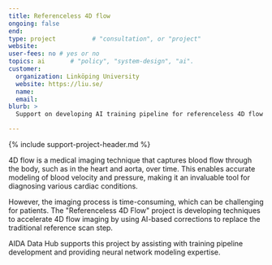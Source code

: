 ```yaml
---
title: Referenceless 4D flow
ongoing: false
end: 
type: project          # "consultation", or "project"
website: 
user-fees: no # yes or no
topics: ai       # "policy", "system-design", "ai".
customer:
  organization: Linköping University
  website: https://liu.se/
  name:
  email:
blurb: >
  Support on developing AI training pipeline for referenceless 4D flow

---
```


{% include support-project-header.md %}


4D flow is a medical imaging technique that captures blood flow through the body, such as in the heart and aorta, over time. This enables accurate modeling of blood velocity and pressure, making it an invaluable tool for diagnosing various cardiac conditions.

However, the imaging process is time-consuming, which can be challenging for patients. The "Referenceless 4D Flow" project is developing techniques to accelerate 4D flow imaging by using AI-based corrections to replace the traditional reference scan step.

AIDA Data Hub supports this project by assisting with training pipeline development and providing neural network modeling expertise.